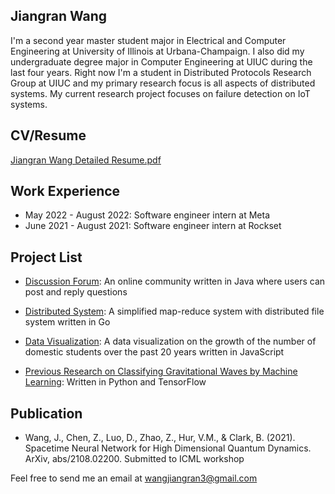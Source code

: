## Jiangran Wang

I'm a second year master student major in Electrical and Computer Engineering at University of Illinois at Urbana-Champaign. I also did my undergraduate degree major in Computer Engineering at UIUC during the last four years. Right now I'm a student in Distributed Protocols Research Group at UIUC and my primary research focus is all aspects of distributed systems. My current research project focuses on failure detection on IoT systems.

## CV/Resume
[Jiangran Wang Detailed Resume.pdf](https://github.com/jiangranwang/jiangranwang.github.io/files/11746547/Jiangran.Wang.Detailed.Resume.pdf)

## Work Experience
- May 2022 - August 2022: Software engineer intern at Meta
- June 2021 - August 2021: Software engineer intern at Rockset

## Project List

- [Discussion Forum](https://github.com/jw222/community): An online community written in Java where users can post and reply questions

- [Distributed System](https://github.com/jw222/DistributedSystem): A simplified map-reduce system with distributed file system written in Go

- [Data Visualization](https://github.com/jw222/CS-296-Project-2): A data visualization on the growth of the number of domestic students over the past 20 years written in JavaScript

- [Previous Research on Classifying Gravitational Waves by Machine Learning](https://github.com/jw222/Gravitational-Wave): Written in Python and TensorFlow

## Publication
- Wang, J., Chen, Z., Luo, D., Zhao, Z., Hur, V.M., & Clark, B. (2021). Spacetime Neural Network for High Dimensional Quantum Dynamics. ArXiv, abs/2108.02200. Submitted to ICML workshop

Feel free to send me an email at wangjiangran3@gmail.com
